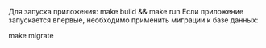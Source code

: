 Для запуска приложения:
make build && make run
Если приложение запускается впервые, необходимо применить миграции к базе данных:

make migrate